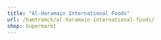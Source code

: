 ```yaml
---
title: "Al-Haramain International Foods"
url: /hamtramck/al-haramain-international-foods/
shop: Supermarkt
---
```

